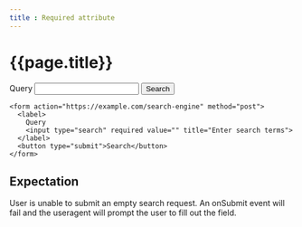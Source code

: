 ```yaml
---
title : Required attribute
---
```

# {{page.title}}

<form action="https://example.com/search-engine" method="post">
  <label>
    Query
    <input id="q" name="q" type="search" required value="" title="Enter search terms">
  </label>
  <button type="submit">Search</button>
</form>

~~~
<form action="https://example.com/search-engine" method="post">
  <label>
    Query
    <input type="search" required value="" title="Enter search terms">
  </label>
  <button type="submit">Search</button>
</form>
~~~

<script>
  document.write('<p>valueMissing: ' + q.validity.valueMissing + '</p><p>badInput: ' + q.validity.badInput + '</p><p>customError: ' + q.validity.customError + '</p><p>patternMismatch: ' +  q.validity.patternMismatch + '</p><p>typeMismatch: ' + q.validity.typeMismatch + '</p><p>valid: ' + q.validity.valid + '</p>');
</script>

## Expectation
User is unable to submit an empty search request.  An onSubmit event will fail and the useragent will prompt the user to fill out the field.
